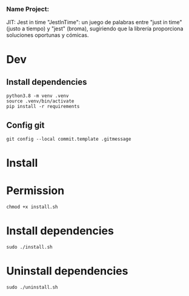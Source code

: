 ### Name Project:
JIT: Jest in time
"JestInTime": un juego de palabras entre "just in time" (justo a tiempo) y "jest" (broma), sugiriendo que la librería proporciona soluciones oportunas y cómicas.


# Dev

## Install dependencies
```
python3.8 -m venv .venv
source .venv/bin/activate
pip install -r requirements
```

## Config git
```
git config --local commit.template .gitmessage
```

# Install

# Permission
```
chmod +x install.sh
```

# Install dependencies
```
sudo ./install.sh
```

# Uninstall dependencies
```
sudo ./uninstall.sh
```